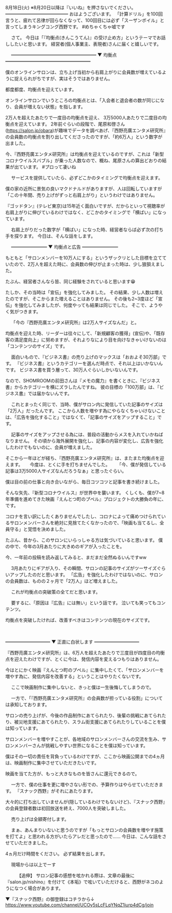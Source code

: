 8月18日(火) ※8月20日以降は『いいね』を押さないでください。
━━━━━━━━━━━━━━
おはようございます。
「計算ドリル」を100回言うと、疲れて呂律が回らなくなって、100回目には必ず「スーザンボイル」と言ってしまうキングコング西野です。
#めちゃくちゃ嘘です

　
さて。
今日は「『均衡点(きんこうてん)』の受け止め方」というテーマでお話ししたいと思います。
経営者(個人事業主、表現者)さんに届くと嬉しいです。

　
━━━━━━━━━━━━━━━━━━━
▼ 均衡点
━━━━━━━━━━━━━━━━━━━

僕のオンラインサロンは、立ち上げ当初から右肩上がりに会員数が増えているように捉えられがちですが、実はそうではありません。

都度都度、均衡点を迎えています。

オンラインサロンでいうところの均衡点とは、「入会者と退会者の数が同じになり、会員が増えない状態」を指します。

2万人を超えたあたりで一度目の均衡点を迎え、
3万5000人あたりで二度目の均衡点を迎えています。
2年前ぐらいの段階で、尾原和啓さん(https://salon.jp/obara)が趣味でデータを調べあげ、『西野亮廣エンタメ研究所』の会員数の均衡点を割り出してくださったのですが、「約6万人」という数字が出ました。

今、『西野亮廣エンタメ研究所』は均衡点を迎えているのですが、これは「新型コロナウイルスバブル」が乗った人数なので、概ね、尾原さんの算出どおりの結果が出ています。
#プロって凄いね

　
サービスを提供していたら、必ずどこかのタイミングで均衡点を迎えます。

僕の家の近所に景気の良いマクドナルドがありますが、人は回転していますが「この十年間、売り上げがずっと右肩上がり」というわけではありません。

『ゴッドタン』(テレビ東京)は15年近く面白いですが、だからといって視聴率が右肩上がりに伸びているわけではなく、どこかのタイミングで「横ばい」になっています。

　
右肩上がりだった数字が「横ばい」になった時、経営者ならば必ず次の打ち手を探ります。
今日は、そんな話をします。

　
━━━━━━━━
▼ 均衡点と広告
━━━━━━━━

もともと「サロンメンバーを10万人にする」というザックリとした目標を立てていたので、2万人を超えた時に、会員数の伸びが止まった時は、少し狼狽えました。

たぶん、経営者さんなら皆、同じ経験をされていると思います😁

たしか、その当時は「宣伝」を強化してみました。
その結果、少し人数は増えたのですが、そこからまた増えることはありません。
その後も2~3度ほど「宣伝」を強化してみましたが、何度やっても結果は同じでした。
そこで、ようやく気がつきます。

　
「今の『西野亮廣エンタメ研究所』は2万人サイズなんだ」と。
　

均衡点を迎えた時、リーダーは往々にして、「新規顧客の獲得」(宣伝)や、「既存客の満足度向上」に努めますが、それよりなにより目を向けなきゃいけないのは「コンテンツのサイズ」です。

　
面白いもので、『ビジネス書』の売り上げのマックスは「おおよそ30万部」です。
『ビジネス書』というカテゴリーを選んだ時点で、それ以上はいかないんです。
ビジネス書を買う層って、30万人ぐらいしかいないんです。

なので、SHOMROOMの前田さんは『メモの魔力』を書くときに、『ビジネス書』からカテゴリーを横にズラしたんですね。
彼の目標の「100万部」は、『ビジネス書』では届かないんです。

　
これとまったく同じで、当時、僕がサロン内に発信していた記事のサイズは「2万人」だったんです。
ここから人数を増やす為にやらなくちゃいけないことは、「広告を強化すること」ではなくて、「記事のサイズをアップすること」です。

　
記事のサイズをアップさせる為には、普段の活動からメスを入れていかねばなりません。
その頃から海外展開を強化し、記事の内容が変化し、広告を強化したわけでもないのに、会員が増えました。

そこから一年ほどが経ち、『西野亮廣エンタメ研究所』は、またまた均衡点を迎えます。
　
今度は、とくに手を打ちませんでした。
　
「今、僕が発信している記事は3万5000人サイズなんだろうなぁ」と思ったぐらい。

僕は目の前の仕事と向き合いながら、毎日コツコツと記事を書き続けました。

そんな矢先、『新型コロナウイルス』が世界中を襲います。
くしくも、僕が7~8年準備を進めてきた映画『えんとつ町のプペル』プロジェクトの大勝負の年に、です。

コロナを言い訳にしたくありませんでしたし、コロナによって痛めつけられているサロンメンバーさんを絶対に見捨てたくなかったので、「映画も当てるし、全員守る」と覚悟を決めました。

たぶん、昔から、このサロンにいらっしゃる方は気づいていると思います。
僕の中で、今年の3月あたりに大きめのギアが入ったことを。

今、一年前の投稿を読み返してみると、まだまだ全然ぬるいんですww

　
3月あたりにギアが入り、その瞬間、サロンの記事のサイズがツーサイズぐらいアップしたのだと思います。
「広告」を強化したわけではないのに、サロンの会員数は、ものの２ヶ月で「2万人」ほど増えました。

　
これが均衡点の突破策の全てだと思います。

　
要するに、「原因は『広告』には無い」という話です。
泣いても笑ってもコンテンツ。

均衡点を突破したければ、改善すべきはコンテンツの現在のサイズです。

　

━━━━━━━━━━
▼ 正直に白状します
━━━━━━━━━━

『西野亮廣エンタメ研究所』は、6万人を超えたあたりで三度目が四度目の均衡点を迎えたわけですが、とくに今は、発信内容を変えるつもりはありません。

今はとにかく映画『えんとつ町のプペル』に集中したくて、「サロンメンバーを増やす為に、発信内容を改善する」ということはやりたくないです。

　
ここで映画制作に集中しないと、きっと僕は一生後悔してしまうので。

　
一方で、「『西野亮廣エンタメ研究所』の会員数が担っている役割」については承知しております。

サロンの売り上げが、今後の作品制作にあてられたり、後輩の挑戦にあてられたり、被災地支援にあてられたり、スラム街支援にあてられたりしていることを僕は知っています。

サロンメンバーを増やすことが、各地域のサロンメンバーさんの交流を生み、サロンメンバーさんが挑戦しやすい世界になることを僕は知っています。

僕はその一切の責任を背負っているわけですが、ここから映画公開までの4ヵ月は、映画制作に集中させていただきたいです。

映画を当てた方が、もっと大きなものを皆さんに還元できるので。

　
一方で、僕の仕事を更に増やさない形での、予算作りはやらせていただきます。
『スナック西野』がそれにあたります。

大々的に打ち出していませんが(隠しているわけでもないけど)、『スナック西野』の会員登録者数は初回放送を終え、7000人を突破しました。

　
売り上げは全額寄付します。

　
まぁ、あんまりいないと思うのですが「もっとサロンの会員数を増やす施策を打てよ」と思われる方がいたらアレだと思ったので……
今日は、こんな話をさせていただきました。

4ヵ月だけ時間をください。
必ず結果を出します。

　
現場からは以上でーす

　
　
【追伸】
サロン記事の感想を呟かれる際は、文章の最後に『salon.jp/nishino』を付けて《本垢》で呟いていただけると、西野がネコのようになつく場合があります。

▼『スナック西野』の御登録はコチラから↓
https://www.youtube.com/channel/UCOy5sLcFLqYNqZ1iurp4dCg/join
